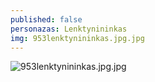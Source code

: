 ```yaml
---
published: false
personazas: Lenktynininkas
img: 953lenktynininkas.jpg.jpg
---
```

![953lenktynininkas.jpg.jpg]({{site.baseurl}}/img/personazai/953lenktynininkas.jpg.jpg)
